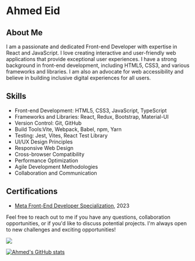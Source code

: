 # Ahmed Eid

## About Me
I am a passionate and dedicated Front-end Developer with expertise in React and JavaScript. I love creating interactive and user-friendly web applications that provide exceptional user experiences. I have a strong background in front-end development, including HTML5, CSS3, and various frameworks and libraries. I am also an advocate for web accessibility and believe in building inclusive digital experiences for all users.

## Skills
- Front-end Development: HTML5, CSS3, JavaScript, TypeScript
- Frameworks and Libraries: React, Redux, Bootstrap, Material-UI
- Version Control: Git, GitHub
- Build Tools:Vite, Webpack, Babel, npm, Yarn
- Testing: Jest, Vites, React Test Library
- UI/UX Design Principles
- Responsive Web Design
- Cross-browser Compatibility
- Performance Optimization
- Agile Development Methodologies
- Collaboration and Communication


## Certifications
- [Meta Front-End Developer Specialization](https://www.coursera.org/account/accomplishments/specialization/certificate/BV4ZA6PP7R46), 2023

Feel free to reach out to me if you have any questions, collaboration opportunities, or if you'd like to discuss potential projects. I'm always open to new challenges and exciting opportunities!

![](https://komarev.com/ghpvc/?username=AhmedEid3)

[![Ahmed's GitHub stats](https://github-readme-stats.vercel.app/api?username=AhmedEid3&show_icons=true&theme=onedark)](https://github.com/anuraghazra/github-readme-stats)
